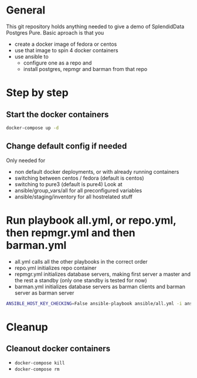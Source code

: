 # General

This git repository holds anything needed to give a demo of SplendidData Postgres Pure.
Basic aproach is that you
* create a docker image of fedora or centos
* use that image to spin 4 docker containers
* use ansible to 
  * configure one as a repo and 
  * install postgres, repmgr and barman from that repo

# Step by step

## Start the docker containers

```bash
docker-compose up -d
```

## Change default config if needed

Only needed for 
* non default docker deployments, or with already running containers
* switching between centos / fedora (default is centos)
* switching to pure3 (default is pure4)
Look at 
* ansible/group_vars/all for all preconfigured variables
* ansible/staging/inventory for all hostrelated stuff

# Run playbook all.yml, or repo.yml, then repmgr.yml and then barman.yml

* all.yml calls all the other playbooks in the correct order
* repo.yml initializes repo container
* repmgr.yml initializes database servers, making first server a master and the rest a standby (only one standby is tested for now)
* barman.yml initializes database servers as barman clients and barman server as barman server

```bash
ANSIBLE_HOST_KEY_CHECKING=False ansible-playbook ansible/all.yml -i ansible/staging/inventory -u root --private-key docker/c7_ssh/id_rsa
```

# Cleanup

## Cleanout docker containers

* `docker-compose kill`
* `docker-compose rm`
